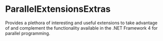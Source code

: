 ParallelExtensionsExtras
========================

Provides a plethora of interesting and useful extensions to take advantage of and complement the functionality available in the .NET Framework 4 for parallel programming.